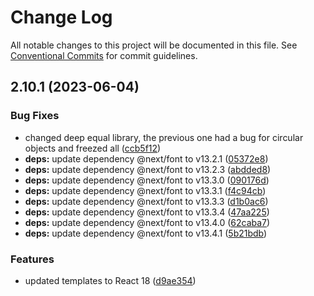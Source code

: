 # Change Log

All notable changes to this project will be documented in this file.
See [Conventional Commits](https://conventionalcommits.org) for commit guidelines.

## 2.10.1 (2023-06-04)


### Bug Fixes

* changed deep equal library, the previous one had a bug for circular objects and freezed all ([ccb5f12](https://github.com/tsparticles/react/commit/ccb5f124a69ce622fe591fc8944015da64f8f799))
* **deps:** update dependency @next/font to v13.2.1 ([05372e8](https://github.com/tsparticles/react/commit/05372e8b78d10b0e2e1360c046b6eb32c279389f))
* **deps:** update dependency @next/font to v13.2.3 ([abdded8](https://github.com/tsparticles/react/commit/abdded840c5e46cdc428a591ccf6448bd601bd63))
* **deps:** update dependency @next/font to v13.3.0 ([090176d](https://github.com/tsparticles/react/commit/090176de2b16bb7589241bf06fa40f92d0191f4c))
* **deps:** update dependency @next/font to v13.3.1 ([f4c94cb](https://github.com/tsparticles/react/commit/f4c94cb2a72dd32d947273dd8566bc459ec0876d))
* **deps:** update dependency @next/font to v13.3.3 ([d1b0ac6](https://github.com/tsparticles/react/commit/d1b0ac63010c6da4b1ba83ee3982b40e3e509a02))
* **deps:** update dependency @next/font to v13.3.4 ([47aa225](https://github.com/tsparticles/react/commit/47aa225f0e16ef70d6b721fe67472757e0f211da))
* **deps:** update dependency @next/font to v13.4.0 ([62caba7](https://github.com/tsparticles/react/commit/62caba7b5161e7ffd22298cff6efe0318928ee9e))
* **deps:** update dependency @next/font to v13.4.1 ([5b21bdb](https://github.com/tsparticles/react/commit/5b21bdb26fdcd00762cf5043ce6d3f025720462d))


### Features

* updated templates to React 18 ([d9ae354](https://github.com/tsparticles/react/commit/d9ae354d71f245e85009c96007bd59df7bd422c8))
